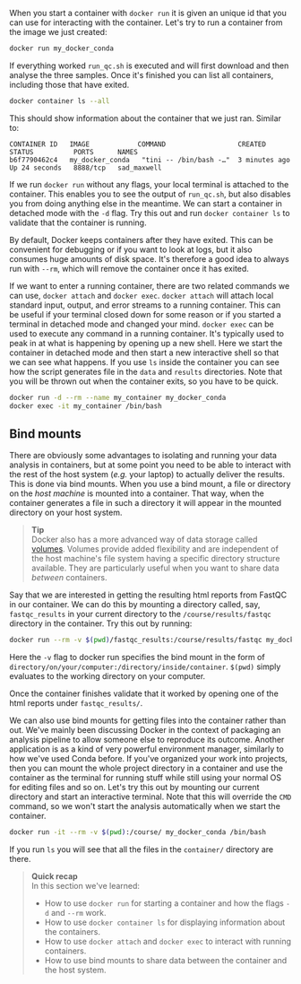 When you start a container with `docker run` it is given an unique id that you
can use for interacting with the container. Let's try to run a container from
the image we just created:

```bash
docker run my_docker_conda
```

If everything worked `run_qc.sh` is executed and will first download and then
analyse the three samples. Once it's finished you can list all containers,
including those that have exited.

```bash
docker container ls --all
```

This should show information about the container that we just ran. Similar to:

```
CONTAINER ID   IMAGE            COMMAND                  CREATED         STATUS          PORTS      NAMES
b6f7790462c4   my_docker_conda   "tini -- /bin/bash -…"  3 minutes ago   Up 24 seconds   8888/tcp   sad_maxwell
```

If we run `docker run` without any flags, your local terminal is attached to the
container. This enables you to see the output of `run_qc.sh`, but also disables
you from doing anything else in the meantime. We can start a container in
detached mode with the `-d` flag. Try this out and run `docker container ls`
to validate that the container is running.

By default, Docker keeps containers after they have exited. This can be
convenient for debugging or if you want to look at logs, but it also consumes
huge amounts of disk space. It's therefore a good idea to always run with
`--rm`, which will remove the container once it has exited.

If we want to enter a running container, there are two related commands we can
use, `docker attach` and `docker exec`. `docker attach` will attach local
standard input, output, and error streams to a running container. This can be
useful if your terminal closed down for some reason or if you started
a terminal in detached mode and changed your mind. `docker exec` can be used to
execute any command in a running container. It's typically used to peak in at
what is happening by opening up a new shell. Here we start the container in
detached mode and then start a new interactive shell so that we can see what
happens. If you use `ls` inside the container you can see how the script
generates file in the `data` and `results` directories. Note that you will be
thrown out when the container exits, so you have to be quick.

```bash
docker run -d --rm --name my_container my_docker_conda
docker exec -it my_container /bin/bash
```

## Bind mounts

There are obviously some advantages to isolating and running your data analysis
in containers, but at some point you need to be able to interact with the
rest of the host system (_e.g._ your laptop) to actually deliver the results.
This is done via bind mounts. When you use a bind mount, a file or directory
on the *host machine* is mounted into a container. That way, when the
container generates a file in such a directory it will appear in the mounted
directory on your host system.

> **Tip** <br>
> Docker also has a more advanced way of data storage called
> [volumes](https://docs.docker.com/storage/volumes/). Volumes provide
> added flexibility and are independent of the host machine's file system
> having a specific directory structure available. They are particularly
> useful when you want to share data *between* containers.

Say that we are interested in getting the resulting html reports from FastQC in
our container. We can do this by mounting a directory called, say,
`fastqc_results` in your current directory to the `/course/results/fastqc`
directory in the container. Try this out by running:

```bash
docker run --rm -v $(pwd)/fastqc_results:/course/results/fastqc my_docker_conda
```

Here the `-v` flag to docker run specifies the bind mount in the form of
`directory/on/your/computer:/directory/inside/container`. `$(pwd)` simply
evaluates to the working directory on your computer.

Once the container finishes validate that it worked by opening one of the html
reports under `fastqc_results/`.

We can also use bind mounts for getting files into the container rather than
out. We've mainly been discussing Docker in the context of packaging an
analysis pipeline to allow someone else to reproduce its outcome. Another
application is as a kind of very powerful environment manager, similarly to how
we've used Conda before. If you've organized your work into projects, then you
can mount the whole project directory in a container and use the container as
the terminal for running stuff while still using your normal OS for editing
files and so on. Let's try this out by mounting our current directory and start
an interactive terminal. Note that this will override the `CMD` command, so we
won't start the analysis automatically when we start the container.

```bash
docker run -it --rm -v $(pwd):/course/ my_docker_conda /bin/bash
```

If you run `ls` you will see that all the files in the `container/` directory are
there.

> **Quick recap** <br>
> In this section we've learned:
>
> - How to use `docker run` for starting a container and how the flags `-d`
>   and `--rm` work.
> - How to use `docker container ls` for displaying information about the
>   containers.
> - How to use `docker attach` and `docker exec` to interact with running
>   containers.
> - How to use bind mounts to share data between the container and the host system.
